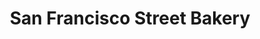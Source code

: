 ---
title: "San Francisco Street Bakery"
url: /olympia/san-francisco-street-bakery/
shop: bakery
---